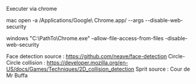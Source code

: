 Executer via chrome 

mac
open -a /Applications/Google\ Chrome.app/ --args --disable-web-security

windows
"C:\PathTo\Chrome.exe" –allow-file-access-from-files -disable-web-security


Face detection source : https://github.com/neave/face-detection
Circle-Circle collision : https://developer.mozilla.org/en-US/docs/Games/Techniques/2D_collision_detection
Sprit source : Cour de Mr Buffa
